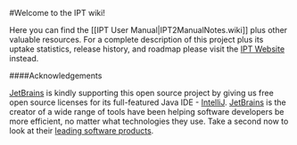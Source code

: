 #Welcome to the IPT wiki!  

Here you can find the [[IPT User Manual|IPT2ManualNotes.wiki]] plus other valuable resources. For a complete description of this project plus its uptake statistics, release history, and roadmap please visit the [IPT Website](http://www.gbif.org/ipt) instead.

####Acknowledgements

[JetBrains](http://www.jetbrains.com/) is kindly supporting this open source project by giving us free open source licenses for its full-featured Java IDE - [IntelliJ](http://www.jetbrains.com/idea/). [JetBrains](http://www.jetbrains.com/) is the creator of a wide range of tools have been helping software developers be more efficient, no matter what technologies they use. Take a second now to look at their [leading software products](http://www.jetbrains.com/).